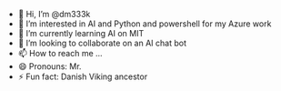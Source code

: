 - 👋 Hi, I’m @dm333k
- 👀 I’m interested in AI and Python and powershell for my Azure work
- 🌱 I’m currently learning AI on MIT
- 💞️ I’m looking to collaborate on an AI chat bot 
- 📫 How to reach me ...
- 😄 Pronouns: Mr.
- ⚡ Fun fact: Danish Viking ancestor

<!---
dm333k/dm333k is a ✨ special ✨ repository because its `README.md` (this file) appears on your GitHub profile.
You can click the Preview link to take a look at your changes.
--->
